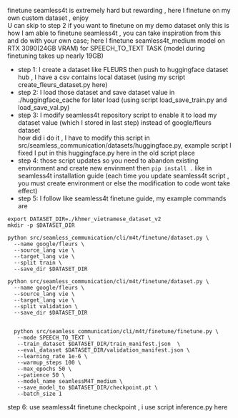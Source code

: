 finetune seamless4t is extremely hard but rewarding , here I finetune on my own custom dataset , enjoy <br>
U can skip to step 2 if you want to finetune on my demo dataset only 
this is how I am able to finetune seamless4t , you can take inspiration from this and do with your own case; here I finetune seamless4t_medium model on RTX 3090(24GB VRAM) for SPEECH_TO_TEXT TASK (model during finetuning takes up nearly 19GB)
- step 1: I create a dataset like FLEURS then push to huggingface dataset hub , I have a csv contains local dataset (using my script create_fleurs_dataset.py here)
- step 2: I load those dataset and save dataset value in ./huggingface_cache for later load
(using script load_save_train.py and load_save_val.py)
- step 3: I modify seamless4t repository script to enable it to load my dataset value (which I stored in last step) instead of google/fleurs dataset  <br>
how did i do it , I have to modify this script in src/seamless_communication/datasets/huggingface.py, example script I fixed I put in this huggingface.py here in the old script place
- step 4: those script updates so you need to abandon existing environment and create new envinment then ```pip install .``` like in seamless4t installation guide (each time you update seamless4t script , you must create environment or else the modification to code wont take effect)
- step 5: I follow like seamless4t finetune guide, my example commands are
```
export DATASET_DIR=./khmer_vietnamese_dataset_v2
mkdir -p $DATASET_DIR

python src/seamless_communication/cli/m4t/finetune/dataset.py \
  --name google/fleurs \
  --source_lang vie \
  --target_lang vie \
  --split train \
  --save_dir $DATASET_DIR

python src/seamless_communication/cli/m4t/finetune/dataset.py \
  --name google/fleurs \
  --source_lang vie \
  --target_lang vie \
  --split validation \
  --save_dir $DATASET_DIR


  python src/seamless_communication/cli/m4t/finetune/finetune.py \
   --mode SPEECH_TO_TEXT \
   --train_dataset $DATASET_DIR/train_manifest.json  \
   --eval_dataset $DATASET_DIR/validation_manifest.json \
   --learning_rate 1e-6 \
   --warmup_steps 100 \
   --max_epochs 50 \
   --patience 50 \
   --model_name seamlessM4T_medium \
   --save_model_to $DATASET_DIR/checkpoint.pt \
   --batch_size 1
```
step 6: use seamless4t finetune checkpoint , i use script inference.py here
